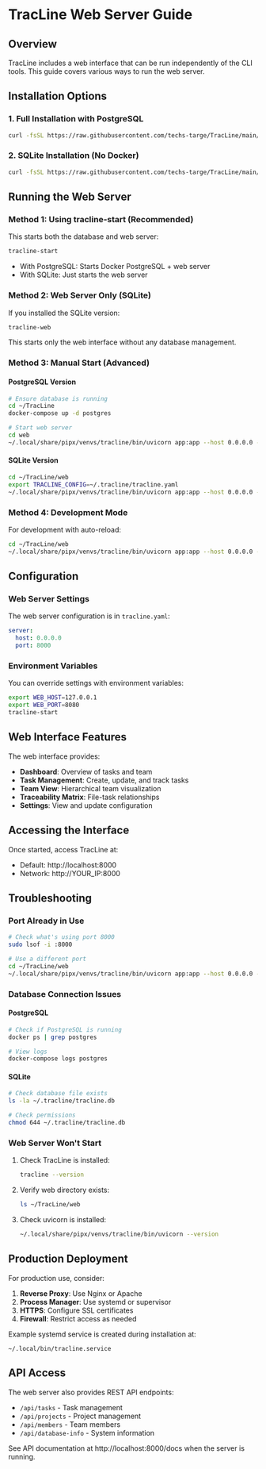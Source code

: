 # TracLine Web Server Guide

## Overview

TracLine includes a web interface that can be run independently of the CLI tools. This guide covers various ways to run the web server.

## Installation Options

### 1. Full Installation with PostgreSQL
```bash
curl -fsSL https://raw.githubusercontent.com/techs-targe/TracLine/main/scripts/install-ubuntu.sh | bash
```

### 2. SQLite Installation (No Docker)
```bash
curl -fsSL https://raw.githubusercontent.com/techs-targe/TracLine/main/scripts/install-ubuntu-sqlite.sh | bash
```

## Running the Web Server

### Method 1: Using tracline-start (Recommended)

This starts both the database and web server:

```bash
tracline-start
```

- With PostgreSQL: Starts Docker PostgreSQL + web server
- With SQLite: Just starts the web server

### Method 2: Web Server Only (SQLite)

If you installed the SQLite version:

```bash
tracline-web
```

This starts only the web interface without any database management.

### Method 3: Manual Start (Advanced)

#### PostgreSQL Version
```bash
# Ensure database is running
cd ~/TracLine
docker-compose up -d postgres

# Start web server
cd web
~/.local/share/pipx/venvs/tracline/bin/uvicorn app:app --host 0.0.0.0 --port 8000
```

#### SQLite Version
```bash
cd ~/TracLine/web
export TRACLINE_CONFIG=~/.tracline/tracline.yaml
~/.local/share/pipx/venvs/tracline/bin/uvicorn app:app --host 0.0.0.0 --port 8000
```

### Method 4: Development Mode

For development with auto-reload:

```bash
cd ~/TracLine/web
~/.local/share/pipx/venvs/tracline/bin/uvicorn app:app --host 0.0.0.0 --port 8000 --reload
```

## Configuration

### Web Server Settings

The web server configuration is in `tracline.yaml`:

```yaml
server:
  host: 0.0.0.0
  port: 8000
```

### Environment Variables

You can override settings with environment variables:

```bash
export WEB_HOST=127.0.0.1
export WEB_PORT=8080
tracline-start
```

## Web Interface Features

The web interface provides:

- **Dashboard**: Overview of tasks and team
- **Task Management**: Create, update, and track tasks
- **Team View**: Hierarchical team visualization
- **Traceability Matrix**: File-task relationships
- **Settings**: View and update configuration

## Accessing the Interface

Once started, access TracLine at:
- Default: http://localhost:8000
- Network: http://YOUR_IP:8000

## Troubleshooting

### Port Already in Use
```bash
# Check what's using port 8000
sudo lsof -i :8000

# Use a different port
cd ~/TracLine/web
~/.local/share/pipx/venvs/tracline/bin/uvicorn app:app --host 0.0.0.0 --port 8080
```

### Database Connection Issues

#### PostgreSQL
```bash
# Check if PostgreSQL is running
docker ps | grep postgres

# View logs
docker-compose logs postgres
```

#### SQLite
```bash
# Check database file exists
ls -la ~/.tracline/tracline.db

# Check permissions
chmod 644 ~/.tracline/tracline.db
```

### Web Server Won't Start

1. Check TracLine is installed:
   ```bash
   tracline --version
   ```

2. Verify web directory exists:
   ```bash
   ls ~/TracLine/web
   ```

3. Check uvicorn is installed:
   ```bash
   ~/.local/share/pipx/venvs/tracline/bin/uvicorn --version
   ```

## Production Deployment

For production use, consider:

1. **Reverse Proxy**: Use Nginx or Apache
2. **Process Manager**: Use systemd or supervisor
3. **HTTPS**: Configure SSL certificates
4. **Firewall**: Restrict access as needed

Example systemd service is created during installation at:
```
~/.local/bin/tracline.service
```

## API Access

The web server also provides REST API endpoints:

- `/api/tasks` - Task management
- `/api/projects` - Project management
- `/api/members` - Team members
- `/api/database-info` - System information

See API documentation at http://localhost:8000/docs when the server is running.